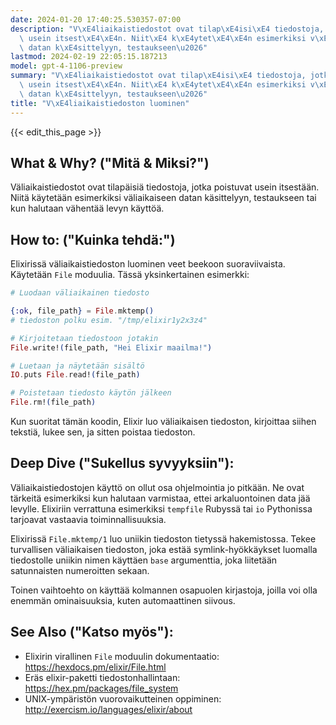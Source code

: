 ```yaml
---
date: 2024-01-20 17:40:25.530357-07:00
description: "V\xE4liaikaistiedostot ovat tilap\xE4isi\xE4 tiedostoja, jotka poistuvat\
  \ usein itsest\xE4\xE4n. Niit\xE4 k\xE4ytet\xE4\xE4n esimerkiksi v\xE4liaikaiseen\
  \ datan k\xE4sittelyyn, testaukseen\u2026"
lastmod: 2024-02-19 22:05:15.187213
model: gpt-4-1106-preview
summary: "V\xE4liaikaistiedostot ovat tilap\xE4isi\xE4 tiedostoja, jotka poistuvat\
  \ usein itsest\xE4\xE4n. Niit\xE4 k\xE4ytet\xE4\xE4n esimerkiksi v\xE4liaikaiseen\
  \ datan k\xE4sittelyyn, testaukseen\u2026"
title: "V\xE4liaikaistiedoston luominen"
---
```


{{< edit_this_page >}}

## What & Why? ("Mitä & Miksi?")
Väliaikaistiedostot ovat tilapäisiä tiedostoja, jotka poistuvat usein itsestään. Niitä käytetään esimerkiksi väliaikaiseen datan käsittelyyn, testaukseen tai kun halutaan vähentää levyn käyttöä.

## How to: ("Kuinka tehdä:")
Elixirissä väliaikaistiedoston luominen veet beekoon suoraviivaista. Käytetään `File` moduulia. Tässä yksinkertainen esimerkki:

```elixir
# Luodaan väliaikainen tiedosto

{:ok, file_path} = File.mktemp()
# tiedoston polku esim. "/tmp/elixir1y2x3z4"

# Kirjoitetaan tiedostoon jotakin
File.write!(file_path, "Hei Elixir maailma!")

# Luetaan ja näytetään sisältö
IO.puts File.read!(file_path)

# Poistetaan tiedosto käytön jälkeen
File.rm!(file_path)
```

Kun suoritat tämän koodin, Elixir luo väliaikaisen tiedoston, kirjoittaa siihen tekstiä, lukee sen, ja sitten poistaa tiedoston.

## Deep Dive ("Sukellus syvyyksiin"):
Väliaikaistiedostojen käyttö on ollut osa ohjelmointia jo pitkään. Ne ovat tärkeitä esimerkiksi kun halutaan varmistaa, ettei arkaluontoinen data jää levylle. Elixiriin verrattuna esimerkiksi `tempfile` Rubyssä tai `io` Pythonissa tarjoavat vastaavia toiminnallisuuksia.

Elixirissä `File.mktemp/1` luo uniikin tiedoston tietyssä hakemistossa. Tekee turvallisen väliaikaisen tiedoston, joka estää symlink-hyökkäykset luomalla tiedostolle uniikin nimen käyttäen `base` argumenttia, joka liitetään satunnaisten numeroitten sekaan.

Toinen vaihtoehto on käyttää kolmannen osapuolen kirjastoja, joilla voi olla enemmän ominaisuuksia, kuten automaattinen siivous.

## See Also ("Katso myös"):
- Elixirin virallinen `File` moduulin dokumentaatio: https://hexdocs.pm/elixir/File.html
- Eräs elixir-paketti tiedostonhallintaan: https://hex.pm/packages/file_system
- UNIX-ympäristön vuorovaikutteinen oppiminen: http://exercism.io/languages/elixir/about
